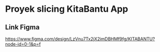 # Proyek slicing KitaBantu App
## Link Figma
https://www.figma.com/design/LzVnu7Tx2jX2imDBHMf9fg/KITABANTU?node-id=0-1&p=f
